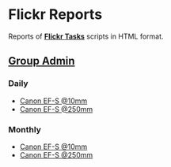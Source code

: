 # Flickr Reports

Reports of [**Flickr Tasks**](https://github.com/HaraldoAlbergaria/flickr-tasks) scripts in HTML format.

## [Group Admin](https://haraldoalbergaria.github.io/flickr-reports/group-admin/)

### Daily
- [Canon EF-S @10mm](https://haraldoalbergaria.github.io/flickr-reports/group-admin/Canon_EF-S_@10mm.daily.html)
- [Canon EF-S @250mm](https://haraldoalbergaria.github.io/flickr-reports/group-admin/Canon_EF-S_@250mm.daily.html)

### Monthly
- [Canon EF-S @10mm](https://haraldoalbergaria.github.io/flickr-reports/group-admin/Canon_EF-S_@10mm.monthly.html)
- [Canon EF-S @250mm](https://haraldoalbergaria.github.io/flickr-reports/group-admin/Canon_EF-S_@250mm.monthly.html)

